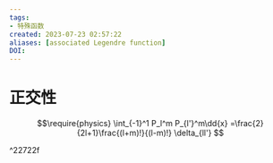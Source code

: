 ```yaml
---
tags: 
- 特殊函数
created: 2023-07-23 02:57:22
aliases: [associated Legendre function]
DOI: 
---
```


# 正交性
$$\require{physics}
\int_{-1}^1 P_l^m P_{l'}^m\dd{x}
=\frac{2}{2l+1}\frac{(l+m)!}{(l-m)!} \delta_{ll'}
$$

^22722f
